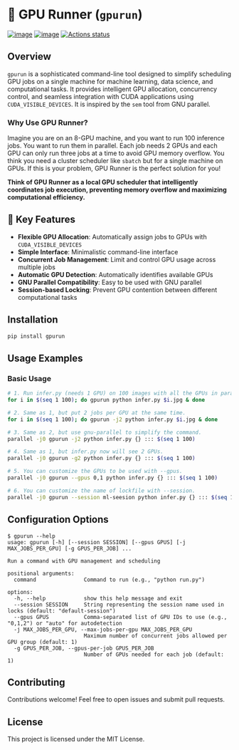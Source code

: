 # 🚀 GPU Runner (`gpurun`)

[![image](https://img.shields.io/pypi/v/gpurun)](https://pypi.python.org/pypi/gpurun)
[![image](https://img.shields.io/pypi/l/gpurun)](https://github.com/zhou13/gpurun/blob/master/LICENSE.txt)
[![Actions status](https://github.com/zhou13/gpurun/actions/workflows/python-package.yml/badge.svg)](https://github.com/zhou13/gpurun/actions)

## Overview

`gpurun` is a sophisticated command-line tool designed to simplify scheduling GPU jobs on a single machine for machine learning, data science, and computational tasks. It provides intelligent GPU allocation, concurrency control, and seamless integration with CUDA applications using `CUDA_VISIBLE_DEVICES`. It is inspired by the `sem` tool from GNU parallel.

### Why Use GPU Runner?

Imagine you are on an 8-GPU machine, and you want to run 100 inference jobs. You want to run them in parallel. Each job needs 2 GPUs and each GPU can only run three jobs at a time to avoid GPU memory overflow. You think you need a cluster scheduler like `sbatch` but for a single machine on GPUs. If this is your problem, GPU Runner is the perfect solution for you!

**Think of GPU Runner as a local GPU scheduler that intelligently coordinates job execution, preventing memory overflow and maximizing computational efficiency.**

## 🌟 Key Features

- **Flexible GPU Allocation**: Automatically assign jobs to GPUs with `CUDA_VISIBLE_DEVICES`
- **Simple Interface**: Minimalistic command-line interface
- **Concurrent Job Management**: Limit and control GPU usage across multiple jobs
- **Automatic GPU Detection**: Automatically identifies available GPUs
- **GNU Parallel Compatibility**: Easy to be used with GNU parallel
- **Session-based Locking**: Prevent GPU contention between different computational tasks

## Installation

```bash
pip install gpurun
```

## Usage Examples

### Basic Usage

```bash
# 1. Run infer.py (needs 1 GPU) on 100 images with all the GPUs in parallel, 1 job per GPU.
for i in $(seq 1 100); do gpurun python infer.py $i.jpg & done

# 2. Same as 1, but put 2 jobs per GPU at the same time.
for i in $(seq 1 100); do gpurun -j2 python infer.py $i.jpg & done

# 3. Same as 2, but use gnu-parallel to simplify the command.
parallel -j0 gpurun -j2 python infer.py {} ::: $(seq 1 100)

# 4. Same as 1, but infer.py now will see 2 GPUs.
parallel -j0 gpurun -g2 python infer.py {} ::: $(seq 1 100)

# 5. You can customize the GPUs to be used with --gpus.
parallel -j0 gpurun --gpus 0,1 python infer.py {} ::: $(seq 1 100)

# 6. You can customize the name of lockfile with --session.
parallel -j0 gpurun --session ml-seesion python infer.py {} ::: $(seq 1 100)
```

## Configuration Options

```
$ gpurun --help
usage: gpurun [-h] [--session SESSION] [--gpus GPUS] [-j MAX_JOBS_PER_GPU] [-g GPUS_PER_JOB] ...

Run a command with GPU management and scheduling

positional arguments:
  command               Command to run (e.g., "python run.py")

options:
  -h, --help            show this help message and exit
  --session SESSION     String representing the session name used in locks (default: "default-session")
  --gpus GPUS           Comma-separated list of GPU IDs to use (e.g., "0,1,2") or "auto" for autodetection
  -j MAX_JOBS_PER_GPU, --max-jobs-per-gpu MAX_JOBS_PER_GPU
                        Maximum number of concurrent jobs allowed per GPU group (default: 1)
  -g GPUS_PER_JOB, --gpus-per-job GPUS_PER_JOB
                        Number of GPUs needed for each job (default: 1)
```

## Contributing

Contributions welcome! Feel free to open issues and submit pull requests.

## License

This project is licensed under the MIT License.
